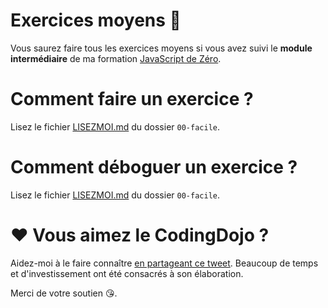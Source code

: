 # Exercices moyens 🤔

Vous saurez faire tous les exercices moyens si vous avez suivi le **module intermédiaire** de ma formation [JavaScript de Zéro](https://www.javascriptdezero.com).

# Comment faire un exercice ?

Lisez le fichier [LISEZMOI.md](../00-facile/LISEZMOI.md) du dossier `00-facile`.

# Comment déboguer un exercice ?

Lisez le fichier [LISEZMOI.md](../00-facile/LISEZMOI.md) du dossier `00-facile`.

# ❤️ Vous aimez le CodingDojo ?

Aidez-moi à le faire connaître [en partageant ce tweet](https://twitter.com/intent/tweet?text=D%C3%A9couvrez%20l%27excellent%20%28et%20gratuit%20%21%29%20Coding%20Dojo%20de%20la%20formation%20JavaScript%20de%20Z%C3%A9ro%20et%20entra%C3%AEnez-vous%20%C3%A0%20d%C3%A9velopper%20en%20JavaScript%20avec%20des%20exercices%20en%20Fran%C3%A7ais%20directement%20depuis%20VSCode.&url=https%3A%2F%2Fgithub.com%2Fjavascriptdezero%2Fcoding-dojo&via=JeremyMouzin&related=JeremyMouzin&hashtags=JavaScript,CodingDojo).
Beaucoup de temps et d'investissement ont été consacrés à son élaboration.

Merci de votre soutien 😘.
